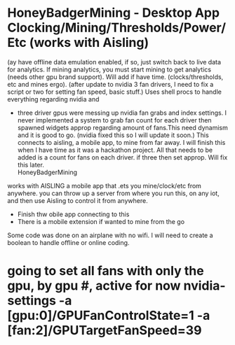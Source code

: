 # HoneyBadgerMining - Desktop App Clocking/Mining/Thresholds/Power/Etc (works with Aisling)
(ay have offline data emulation enabled, if so, just switch back to live data for analytics. If mining analytics, you must start mining to get analytics
(needs other gpu brand support). Will add if have time. 
(clocks/thresholds, etc and mines ergo). (after update to nvidia 3 fan drivers, I need to fix a script or two for setting fan speed, basic stuff.) Uses shell procs to handle everything regarding nvidia and  
- three driver gpus were messing up nvidia fan grabs and index settings. I never implemented a system to grab fan count for each driver then spawned widgets approp regarding amount of fans.This need dynamism and it is good to go. (nvidia fixed this so I will update it soon.) This connects to aisling, a mobile app, to mine from far away. I will finish this when I have time as it was a hackathon project. All that needs to be added is a count for fans on each driver. if three then set approp. Will fix this later.   
HoneyBadgerMining


works with AISLING a mobile app that .ets you mine/clock/etc from anywhere.
you can throw up a server from where you run this, on any iot, and then use Aisling to control it from anywhere. 


- Finish thw obile app connecting to this
- There is a mobile extension if wanted to mine from the go


Some code was done on an airplane with no wifi. I will need to create a boolean to handle offline or online coding.

  # going to set all fans with only the gpu, by gpu #,  active for now nvidia-settings -a [gpu:0]/GPUFanControlState=1  -a [fan:2]/GPUTargetFanSpeed=39
